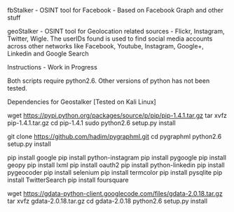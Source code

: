 fbStalker - OSINT tool for Facebook - Based on Facebook Graph and other stuff


geoStalker - OSINT tool for Geolocation related sources - Flickr, Instagram, Twitter, Wigle. The userIDs found is used to find social media accounts across other networks like Facebook, Youtube, Instagram, Google+, Linkedin and Google Search

Instructions - Work in Progress

Both scripts require python2.6. Other versions of python has not been tested.

Dependencies for Geostalker 
[Tested on Kali Linux]

wget https://pypi.python.org/packages/source/p/pip/pip-1.4.1.tar.gz
tar xvfz pip-1.4.1.tar.gz
cd pip-1.4.1
sudo python2.6 setup.py install

git clone https://github.com/hadim/pygraphml.git
cd pygraphml
python2.6 setup.py install

pip install google
pip install python-instagram
pip install pygoogle
pip install geopy
pip install lxml
pip install oauth2
pip install python-linkedin
pip install pygeocoder
pip install selenium
pip install termcolor
pip install pysqlite
pip install TwitterSearch
pip install foursquare

wget https://gdata-python-client.googlecode.com/files/gdata-2.0.18.tar.gz
tar xvfz gdata-2.0.18.tar.gz
cd gdata-2.0.18
python2.6 setup.py install

